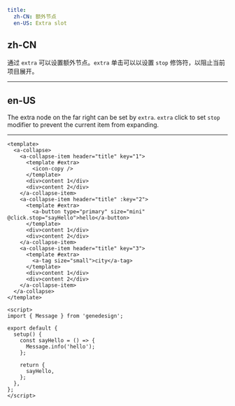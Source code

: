 ```yaml
title:
  zh-CN: 额外节点
  en-US: Extra slot
```

## zh-CN

通过 `extra` 可以设置额外节点。`extra` 单击可以以设置 `stop` 修饰符，以阻止当前项目展开。

---

## en-US

The extra node on the far right can be set by `extra`. `extra` click to set `stop` modifier to prevent the current item from expanding.

---

```vue
<template>
  <a-collapse>
    <a-collapse-item header="title" key="1">
      <template #extra>
        <icon-copy />
      </template>
      <div>content 1</div>
      <div>content 2</div>
    </a-collapse-item>
    <a-collapse-item header="title" :key="2">
      <template #extra>
        <a-button type="primary" size="mini" @click.stop="sayHello">hello</a-button>
      </template>
      <div>content 1</div>
      <div>content 2</div>
    </a-collapse-item>
    <a-collapse-item header="title" key="3">
      <template #extra>
        <a-tag size="small">city</a-tag>
      </template>
      <div>content 1</div>
      <div>content 2</div>
    </a-collapse-item>
  </a-collapse>
</template>

<script>
import { Message } from 'genedesign';

export default {
  setup() {
    const sayHello = () => {
      Message.info('hello');
    };

    return {
      sayHello,
    };
  },
};
</script>
```
